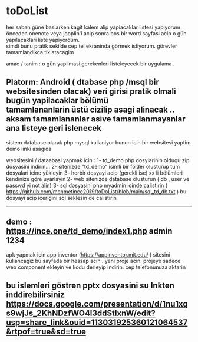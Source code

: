 # toDoList

her sabah güne baslarken kagit kalem alip yapiacaklar  listesi yapiyorum <br>
önceden onenote veya jooplin'i  acip  sonra bos bir word sayfasi acip o gün yapilacaklari liste yapiyordum. <br>
simdi bunu pratik sekilde cep tel ekraninda görmek istiyorum.  görevler tamamlandikca tik atacagim 

amac / tanim  :
o gün yapilmasi gerekenleri listeleyecek  bir uygulama . 

Platorm: Android   ( dtabase php /msql bir websitesinden olacak) 
veri girisi pratik olmali
bugün yapilacaklar bölümü  
tamamlananlarin üstü cizilip asagi alinacak ..  
aksam tamamlananlar asive tamamlanmayanlar ana listeye geri islenecek  
---------------------

sistem database olarak php mysql kullaniyor 
bunun icin bir websitesi yaptim 
demo linki asagida 

websitesini / dataabasi yapmak icin : 
1- td_demo php dosylarinin oldugu zip dosyasini indirin... 
2- sitenizde "td_demo" isimli bir folder olusturup tüm dosyalari icine yükleyin 
3- herbir dosyayi acip (gerekli ise)  xx li bölümleri kendinize göre uyarlayin
2- web sitenizde database olusturun ( db , user ve passwd yi not alin) 
3- sql dosyasini pho myadmin icinde calistirin 
          ( https://github.com/mehmetince2019/toDoList/blob/main/sql_td_db.txt ) 
              bu dosyayi acip icerigini sql seklesin de calistirin

--------------------

demo :   
https://ince.one/td_demo/index1.php
admin
1234
--------------------

apk yapmak icin  app inventor (https://appinventor.mit.edu/  ) sitesini kullancagiz 
bu sayfada bir hessap acin . 
yeni proje acin. 
projeye sadece web component ekleyin ve kodu derleyip indirin. cep telefonunuza aktarin 

bu islemleri göstren pptx dosyasini su lnkten inddirebilirsiniz 
https://docs.google.com/presentation/d/1nu1xqs9wjJs_2KhNDzfWO4I3ddStlxnW/edit?usp=share_link&ouid=113031925360121064537&rtpof=true&sd=true
-----------------------------
